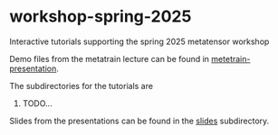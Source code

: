 # workshop-spring-2025

Interactive tutorials supporting the spring 2025 metatensor workshop

Demo files from the metatrain lecture can be found in [metetrain-presentation](metetrain-presentation/README.md).

The subdirectories for the tutorials are

1. TODO...

Slides from the presentations can be found in the [slides](slides/README.md) subdirectory.
